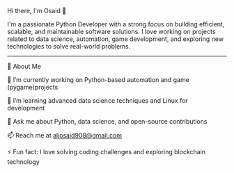 
Hi there, I'm Osaid 👋

I'm a passionate Python Developer with a strong 
focus on building efficient, scalable, and 
maintainable software solutions. I love 
working on projects related to data science, 
automation, game development, and exploring 
new technologies to solve real-world problems.


---

🚀 About Me

🔭 I’m currently working on Python-based automation 
and game (pygame)projects

🌱 I’m learning advanced data science techniques and Linux for development

💬 Ask me about Python, data science, and open-source contributions

📫 Reach me at aliosaid908@gmail.com

⚡ Fun fact: I love solving coding challenges and exploring
blockchain technology
